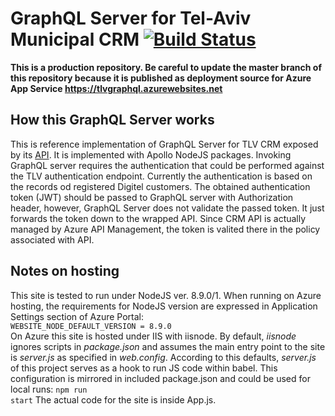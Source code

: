 # GraphQL Server for Tel-Aviv Municipal CRM [![Build Status](https://travis-ci.org/TLVMuni/graphql-crm-server.svg?branch=master)](https://travis-ci.org/TLVMuni/graphql-crm-server)
<b>This is a production repository. Be careful to update the master branch of this repository because it is published as deployment source for Azure App Service https://tlvgraphql.azurewebsites.net</b>

## How this GraphQL Server works
This is reference implementation of GraphQL Server for TLV CRM exposed by its [API](https://apiportal.tel-aviv.gov.il/docs/services/597f1d1e9f9e5306143951da/operations/597f1d409f9e5306143951db). It is implemented with Apollo NodeJS packages. Invoking GraphQL server requires the authentication that could be performed against the TLV authentication endpoint. Currently the authentication is based on the records od registered Digitel customers. The obtained authentication token (JWT) should be passed to GraphQL server with Authorization header, however, GraphQL Server does not validate the passed token. It just forwards the token down to the wrapped API. Since CRM API is actually managed by Azure API Management, the token is valited there in the policy associated with API.

## Notes on hosting
This site is tested to run under NodeJS ver. 8.9.0/1. When running on Azure hosting, the requirements for NodeJS version are expressed in Application Settings section of Azure Portal: <br>
<code>WEBSITE_NODE_DEFAULT_VERSION = 8.9.0</code>
<br>On Azure this site is hosted under IIS with iisnode. By default, <i>iisnode</i> ignores scripts in <i>package.json</i> and assumes the main entry point to the site is <i>server.js</i> as specified in <i>web.config</i>. According to this defaults, <i>server.js</i> of this project serves as a hook to run JS code within babel. This configuration is mirrored in included package.json and could be used for local runs:
<code>npm run start</code>
The actual code for the site is inside App.js.
